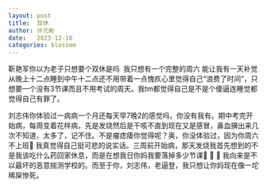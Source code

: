 ```yaml
---
layout: post
title:  双休
author: 许元彬
date:   2023-12-10
categories: blossom
---
```


靳艳军你以为老子只想要个双休是吗
​
​我只想有一个完整的周六 能让我有一天补觉从晚上十二点睡到中午十二点还不用带着一点愧疚心里觉得自己“浪费了时间”，只想要一个没有3节课而且不用考试的周天。我tm都觉得自己是不是个傻逼连睡觉都觉得自己有罪了。

刘志伟​你体验过一病病一个月还每天早7晚2的感觉吗，你没有我有。期中考完开始病，每周变着花样病，先是发烧然后是干咳不直到现在又是感冒，鼻血擤出来几次不知道，太多了，记不住。不是瘤痣痿你觉得呢？奥，你没体验过，因为你周六不上班🤣 
我真觉得自己挺可悲的说实话。三周前开始病，那天发烧我首先想到的不是我该吃什么药回家休息，而是在想我日你妈我要落掉多少节课🤣 🤣 🤣 
​
​我向来是不以最坏的恶意揣测学校的。而至于你，刘志伟，老逼登，我只想让你妈现在像一坨稀屎惨死。
